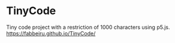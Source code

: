 # TinyCode
Tiny code project with a restriction of 1000 characters using p5.js. https://fabbeiru.github.io/TinyCode/
